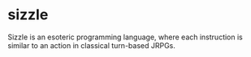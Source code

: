 # sizzle
Sizzle is an esoteric programming language, where each instruction is similar to an action in classical turn-based JRPGs.
